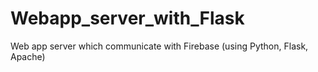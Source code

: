 # Webapp_server_with_Flask
Web app server which communicate with Firebase (using Python, Flask, Apache)

